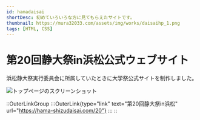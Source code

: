 ```yaml
---
id: hamadaisai
shortDesc: 初めていろいろな方に見てもらえたサイトです。
thumbnail: https://mura32033.com/assets/img/works/daisaihp_1.png
tags: [HTML, CSS]
---
```


# 第20回静大祭in浜松公式ウェブサイト

浜松静大祭実行委員会に所属していたときに大学祭公式サイトを制作しました。

![トップページのスクリーンショット](https://mura32033.com/assets/img/works/daisaihp_1.png)

::OuterLinkGroup
  :::OuterLink{type="link" text="第20回静大祭in浜松" url="https://hama-shizudaisai.com/20"}
  :::
::
